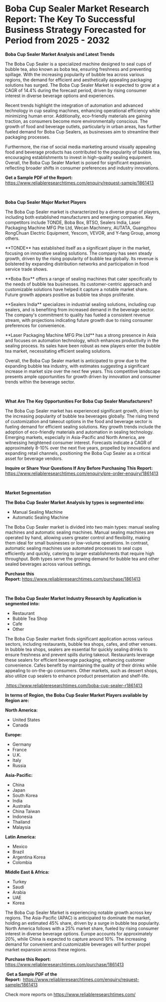 <p><h1>Boba Cup Sealer Market Research Report: The Key To Successful Business Strategy Forecasted for Period from 2025 - 2032</h1></p><p><strong>Boba Cup Sealer Market Analysis and Latest Trends</strong></p>
<p><p>The Boba Cup Sealer is a specialized machine designed to seal cups of bubble tea, also known as boba tea, ensuring freshness and preventing spillage. With the increasing popularity of bubble tea across various regions, the demand for efficient and aesthetically appealing packaging solutions has surged. The Boba Cup Sealer Market is expected to grow at a CAGR of 14.4% during the forecast period, driven by rising consumer interest in diverse beverage options and experiences. </p><p>Recent trends highlight the integration of automation and advanced technology in cup sealing machines, enhancing operational efficiency while minimizing human error. Additionally, eco-friendly materials are gaining traction, as consumers become more environmentally conscious. The growth of food and beverage outlets, particularly in urban areas, has further fueled demand for Boba Cup Sealers, as businesses aim to streamline their packaging processes. </p><p>Furthermore, the rise of social media marketing around visually appealing food and beverage products has contributed to the popularity of bubble tea, encouraging establishments to invest in high-quality sealing equipment. Overall, the Boba Cup Sealer Market is poised for significant expansion, reflecting broader shifts in consumer preferences and industry innovations.</p></p>
<p><strong>Get a Sample PDF of the Report:&nbsp;</strong> <a href="https://www.reliableresearchtimes.com/enquiry/request-sample/1861413?utm_campaign=2198&utm_medium=2&utm_source=Github&utm_content=ia&utm_term=22022025&utm_id=boba-cup-sealer">https://www.reliableresearchtimes.com/enquiry/request-sample/1861413</a></p>
<p>&nbsp;</p>
<p><strong>Boba Cup Sealer Major Market Players</strong></p>
<p><p>The Boba Cup Sealer market is characterized by a diverse group of players, including both established manufacturers and emerging companies. Key competitors include TONDE, Boba Box, BTSO, Sealers India, Laser Packaging Machine MFG Pte Ltd, Wecan Machinery, AUTATA, Guangzhou RongChuan Electric Equipment, Yescom, VEVOR, and Y-fang Group, among others.</p><p>**TONDE** has established itself as a significant player in the market, focusing on innovative sealing solutions. The company has seen steady growth, driven by the rising popularity of bubble tea globally. Its revenue is bolstered by expanding distribution networks and participation in food service trade shows.</p><p>**Boba Box** offers a range of sealing machines that cater specifically to the needs of bubble tea businesses. Its customer-centric approach and customizable solutions have helped it capture a notable market share. Future growth appears positive as bubble tea shops proliferate.</p><p>**Sealers India** specializes in industrial sealing solutions, including cup sealers, and is benefiting from increased demand in the beverage sector. The company's commitment to quality has fueled a consistent revenue stream, with projections indicating future growth due to rising consumer preferences for convenience.</p><p>**Laser Packaging Machine MFG Pte Ltd** has a strong presence in Asia and focuses on automation technology, which enhances productivity in the sealing process. Its sales have been robust as new players enter the bubble tea market, necessitating efficient sealing solutions.</p><p>Overall, the Boba Cup Sealer market is anticipated to grow due to the expanding bubble tea industry, with estimates suggesting a significant increase in market size over the next few years. This competitive landscape presents ample opportunities for growth driven by innovation and consumer trends within the beverage sector.</p></p>
<p>&nbsp;</p>
<p><strong>What Are The Key Opportunities For Boba Cup Sealer Manufacturers?</strong></p>
<p><p>The Boba Cup Sealer market has experienced significant growth, driven by the increasing popularity of bubble tea beverages globally. The rising trend of customization and takeout options in the food and beverage sector is fueling demand for efficient sealing solutions. Key growth trends include the adoption of eco-friendly materials and automation in sealing technology. Emerging markets, especially in Asia-Pacific and North America, are witnessing heightened consumer interest. Forecasts indicate a CAGR of approximately 8-10% over the next five years, propelled by innovations and expanding retail channels, positioning the Boba Cup Sealer as a critical asset for beverage vendors.</p></p>
<p><strong>Inquire or Share Your Questions If Any Before Purchasing This Report:</strong> <a href="https://www.reliableresearchtimes.com/enquiry/pre-order-enquiry/1861413?utm_campaign=2198&utm_medium=2&utm_source=Github&utm_content=ia&utm_term=22022025&utm_id=boba-cup-sealer">https://www.reliableresearchtimes.com/enquiry/pre-order-enquiry/1861413</a></p>
<p>&nbsp;</p>
<p><strong>Market Segmentation</strong></p>
<p><strong>The Boba Cup Sealer Market Analysis by types is segmented into:</strong></p>
<p><ul><li>Manual Sealing Machine</li><li>Automatic Sealing Machine</li></ul></p>
<p><p>The Boba Cup Sealer market is divided into two main types: manual sealing machines and automatic sealing machines. Manual sealing machines are operated by hand, allowing users greater control and flexibility, making them ideal for small businesses or low-volume operations. In contrast, automatic sealing machines use automated processes to seal cups efficiently and quickly, catering to larger establishments that require high throughput. Both types serve the growing demand for bubble tea and other sealed beverages across various settings.</p></p>
<p><strong>Purchase this Report:&nbsp;</strong><a href="https://www.reliableresearchtimes.com/purchase/1861413?utm_campaign=2198&utm_medium=2&utm_source=Github&utm_content=ia&utm_term=22022025&utm_id=boba-cup-sealer">https://www.reliableresearchtimes.com/purchase/1861413</a></p>
<p>&nbsp;</p>
<p><strong>The Boba Cup Sealer Market Industry Research by Application is segmented into:</strong></p>
<p><ul><li>Restaurant</li><li>Bubble Tea Shop</li><li>Cafe</li><li>Other</li></ul></p>
<p><p>The Boba Cup Sealer market finds significant application across various sectors, including restaurants, bubble tea shops, cafes, and other venues. In bubble tea shops, sealers are essential for quickly sealing drinks to ensure freshness and prevent spills during takeout. Restaurants leverage these sealers for efficient beverage packaging, enhancing customer convenience. Cafes benefit by maintaining the quality of their drinks while appealing to on-the-go consumers. Other markets, such as dessert shops, also utilize cup sealers to enhance product presentation and shelf-life.</p></p>
<p><a href="https://www.reliableresearchtimes.com/boba-cup-sealer-r1861413?utm_campaign=2198&utm_medium=2&utm_source=Github&utm_content=ia&utm_term=22022025&utm_id=boba-cup-sealer">&nbsp;https://www.reliableresearchtimes.com/boba-cup-sealer-r1861413</a></p>
<p><strong>In terms of Region, the Boba Cup Sealer Market Players available by Region are:</strong></p>
<p>
    <p> <strong> North America: </strong>
        <ul>
            <li>United States</li>
            <li>Canada</li>
        </ul>
        </p> 
    <p> <strong> Europe: </strong>
        <ul>
            <li>Germany</li>
            <li>France</li>
            <li>U.K.</li>
            <li>Italy</li>
            <li>Russia</li>
        </ul>
        </p> 
    <p> <strong> Asia-Pacific: </strong>
        <ul>
            <li>China</li>
            <li>Japan</li>
            <li>South Korea</li>
            <li>India</li>
            <li>Australia</li>
            <li>China Taiwan</li>
            <li>Indonesia</li>
            <li>Thailand</li>
            <li>Malaysia</li>
        </ul>
        </p> 
    <p> <strong> Latin America: </strong>
        <ul>
            <li>Mexico</li>
            <li>Brazil</li>
            <li>Argentina Korea</li>
            <li>Colombia</li>
        </ul>
        </p> 
    <p> <strong> Middle East & Africa: </strong>
        <ul>
            <li>Turkey</li>
            <li>Saudi</li>
            <li>Arabia</li>
            <li>UAE</li>
            <li>Korea</li>
        </ul>
    </p>
    </p>
<p><p>The Boba Cup Sealer Market is experiencing notable growth across key regions. The Asia-Pacific (APAC) is anticipated to dominate the market, holding an estimated 45% share, driven by a surge in bubble tea popularity. North America follows with a 25% market share, fueled by rising consumer interest in diverse beverage options. Europe accounts for approximately 20%, while China is expected to capture around 10%. The increasing demand for convenient and customizable beverages will further propel market expansion across these regions.</p></p>
<p><strong>Purchase this Report: </strong><a href="https://www.reliableresearchtimes.com/purchase/1861413?utm_campaign=2198&utm_medium=2&utm_source=Github&utm_content=ia&utm_term=22022025&utm_id=boba-cup-sealer">https://www.reliableresearchtimes.com/purchase/1861413</a></p>
<p>&nbsp;<strong>Get a Sample PDF of the Report:&nbsp;&nbsp;</strong><a href="https://www.reliableresearchtimes.com/enquiry/request-sample/1861413?utm_campaign=2198&utm_medium=2&utm_source=Github&utm_content=ia&utm_term=22022025&utm_id=boba-cup-sealer">https://www.reliableresearchtimes.com/enquiry/request-sample/1861413</a></p>
<p><strong></strong></p>
<p>Check more reports on <a href="https://www.reliableresearchtimes.com/?utm_campaign=2198&utm_medium=2&utm_source=Github&utm_content=ia&utm_term=22022025&utm_id=boba-cup-sealer">https://www.reliableresearchtimes.com/</a></p>